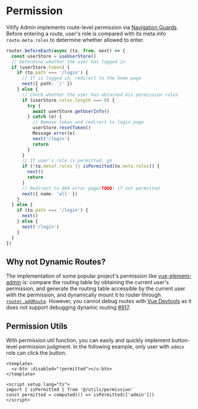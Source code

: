 # Permission

Vitify Admin implements route-level permission via [Navigation Guards](https://v3.router.vuejs.org/guide/advanced/navigation-guards.html). Before entering a route, user's role is compared with its meta info `route.meta.roles` to determine whether allowed to enter.

```ts
router.beforeEach(async (to, from, next) => {
  const userStore = useUserStore()
  // Determine whether the user has logged in
  if (userStore.token) {
    if (to.path === '/login') {
      // If is logged in, redirect to the home page
      next({ path: '/' })
    } else {
      // Check whether the user has obtained his permission roles
      if (userStore.roles.length === 0) {
        try {
          await userStore.getUserInfo()
        } catch (e) {
          // Remove token and redirect to login page
          userStore.resetToken()
          Message.error(e)
          next('/login')
          return
        }
      }
      // If user's role is permitted, go
      if (!to.meta?.roles || isPermitted(to.meta.roles)) {
        next()
        return
      }
      // Redirect to 404 error page(TODO) if not permitted
      next({ name: 'all' })
    }
  } else {
    if (to.path === '/login') {
      next()
    } else {
      next('/login')
    }
  }
})
```

## Why not Dynamic Routes?

The implementation of some popular project's permission like [vue-element-admin](https://panjiachen.github.io/vue-element-admin-site/guide/essentials/permission.html#permission) is: compare the routing table by obtaining the current user's permission, and generate the routing table accessible by the current user with the permission, and dynamically mount it to router through [`router.addRoute`](https://v3.router.vuejs.org/api/#router-addroute). However, you cannot debug routes with [Vue Devtools](https://github.com/vuejs/devtools) as it does not support debugging dynamic routing [#917](https://github.com/vuejs/devtools/issues/917).

## Permission Utils

With permission util function, you can easily and quickly implement button-level permission judgment. In the following example, only user with `admin` role can click the button.

```vue
<template>
  <v-btn :disabled="!permitted"></v-btn>
</template>

<script setup lang="ts">
import { isPermitted } from '@/utils/permission'
const permitted = computed(() => isPermitted(['admin']))
</script>
```
